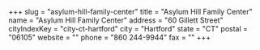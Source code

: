+++
slug = "asylum-hill-family-center"
title = "Asylum Hill Family Center"
name = "Asylum Hill Family Center"
address = "60 Gillett Street"
cityIndexKey = "city-ct-hartford"
city = "Hartford"
state = "CT"
postal = "06105"
website = ""
phone = "860 244-9944"
fax = ""
+++
